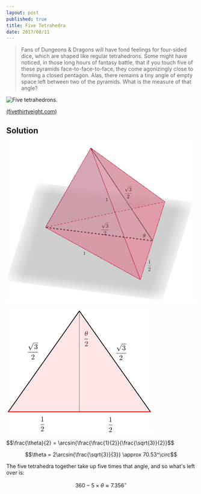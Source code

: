 ```yaml
---
layout: post
published: true
title: Five Tetrahedra
date: 2017/08/11
---
```


>Fans of Dungeons & Dragons will have fond feelings for four-sided dice, which are shaped like regular tetrahedrons. Some might have noticed, in those long hours of fantasy battle, that if you touch five of these pyramids face-to-face-to-face, they come agonizingly close to forming a closed pentagon. Alas, there remains a tiny angle of empty space left between two of the pyramids. What is the measure of that angle?

<!--more-->

![Five tetrahedrons.](https://espnfivethirtyeight.files.wordpress.com/2017/08/roeder-riddler-0809-1.png?quality=90&strip=info&w=575&ssl=1)

[(fivethirtyeight.com)](https://fivethirtyeight.com/features/can-you-plug-the-white-house-leak/)

## Solution

![One Tetrahedron.](/img/Tetrahedron.png)

![Tetrahedron section.](/img/TetrahedronSection.png)

$$\frac{\theta}{2} = \arcsin{\frac{\frac{1}{2}}{\frac{\sqrt{3}}{2}}$$

$$\theta = 2\arcsin{\frac{\sqrt{3}}{3}} \approx 70.53^\circ$$

The five tetrahedra together take up five times that angle, and so what's left over is:

$$ 360 - 5 \times \theta \approx 7.356^\circ$$


<br>
